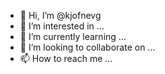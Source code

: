 - 👋 Hi, I’m @kjofnevg
- 👀 I’m interested in ...
- 🌱 I’m currently learning ...
- 💞️ I’m looking to collaborate on ...
- 📫 How to reach me ...

<!---
kjofnevg/kjofnevg is a ✨ special ✨ repository because its `README.md` (this file) appears on your GitHub profile.
You can click the Preview link to take a look at your changes.
--->
